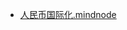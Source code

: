 - [人民币国际化.mindnode](hook://file/9koNBhReh?p=VzZMMzlVWUw2Wn5jb21+bWluZG5vZGV+TWluZE5vZGUvRG9jdW1lbnRz&n=%E4%BA%BA%E6%B0%91%E5%B8%81%E5%9B%BD%E9%99%85%E5%8C%96.mindnode)
